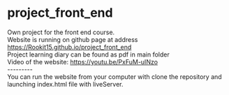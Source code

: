 # project_front_end
Own project for the front end course. \
Website is running on github page at address https://Rookit15.github.io/project_front_end \
Project learning diary can be found as pdf in main folder\
Video of the website: https://youtu.be/PxFuM-uINzo  \
---------\
You can run the website from your computer with clone the repository and launching index.html file with liveServer.
